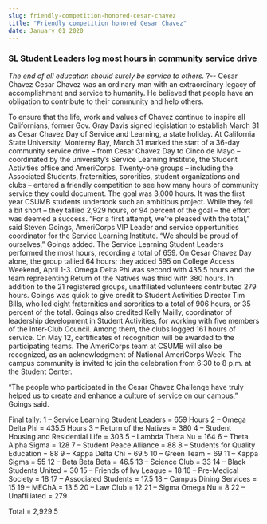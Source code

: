 ```yaml
---
slug: friendly-competition-honored-cesar-chavez
title: "Friendly competition honored Cesar Chavez"
date: January 01 2020
---
```


 
<h3>SL Student Leaders log most hours in community service drive</h3>
<p>
  <em>The end of all education should surely be service to others.</em> ?--
  Cesar Chavez Cesar Chavez was an ordinary man with an extraordinary legacy of
  accomplishment and service to humanity. He believed that people have an
  obligation to contribute to their community and help others.
</p>
<p>
  To ensure that the life, work and values of Chavez continue to inspire all
  Californians, former Gov. Gray Davis signed legislation to establish March 31
  as Cesar Chavez Day of Service and Learning, a state holiday. At California
  State University, Monterey Bay, March 31 marked the start of a 36-day
  community service drive – from Cesar Chavez Day to Cinco de Mayo – coordinated
  by the university’s Service Learning Institute, the Student Activities office
  and AmeriCorps. Twenty-one groups – including the Associated Students,
  fraternities, sororities, student organizations and clubs – entered a friendly
  competition to see how many hours of community service they could document.
  The goal was 3,000 hours. It was the first year CSUMB students undertook such
  an ambitious project. While they fell a bit short – they tallied 2,929 hours,
  or 94 percent of the goal – the effort was deemed a success. “For a first
  attempt, we’re pleased with the total,” said Steven Goings, AmeriCorps VIP
  Leader and service opportunities coordinator for the Service Learning
  Institute. “We should be proud of ourselves,” Goings added. The Service
  Learning Student Leaders performed the most hours, recording a total of 659.
  On Cesar Chavez Day alone, the group tallied 64 hours; they added 595 on
  College Access Weekend, April 1-3. Omega Delta Phi was second with 435.5 hours
  and the team representing Return of the Natives was third with 380 hours. In
  addition to the 21 registered groups, unaffiliated volunteers contributed 279
  hours. Goings was quick to give credit to Student Activities Director Tim
  Bills, who led eight fraternities and sororities to a total of 906 hours, or
  35 percent of the total. Goings also credited Kelly Mailly, coordinator of
  leadership development in Student Activities, for working with five members of
  the Inter-Club Council. Among them, the clubs logged 161 hours of service. On
  May 12, certificates of recognition will be awarded to the participating
  teams. The AmeriCorps team at CSUMB will also be recognized, as an
  acknowledgment of National AmeriCorps Week. The campus community is invited to
  join the celebration from 6:30 to 8 p.m. at the Student Center.
</p>
<p>
  “The people who participated in the Cesar Chavez Challenge have truly helped
  us to create and enhance a culture of service on our campus,” Goings said.
</p>
<p>
  Final tally: 1 – Service Learning Student Leaders = 659 Hours 2 – Omega Delta
  Phi = 435.5 Hours 3 – Return of the Natives = 380 4 – Student Housing and
  Residential Life = 303 5 – Lambda Theta Nu = 164 6 – Theta Alpha Sigma = 128 7
  – Student Peace Alliance = 88 8 – Students for Quality Education = 88 9 –
  Kappa Delta Chi = 69.5 10 – Green Team = 69 11 – Kappa Sigma = 55 12 – Beta
  Beta Beta = 46.5 13 – Science Club = 33 14 – Black Students United = 30 15 –
  Friends of Ivy League = 18 16 – Pre-Medical Society = 18 17 – Associated
  Students = 17.5 18 – Campus Dining Services = 15 19 – MEChA = 13.5 20 – Law
  Club = 12 21 – Sigma Omega Nu = 8 22 – Unaffiliated = 279
</p>
<p>Total = 2,929.5</p>
 

